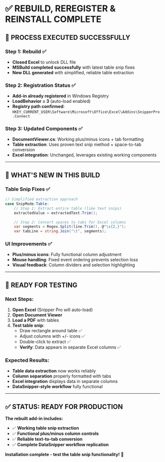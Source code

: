 # ✅ REBUILD, REREGISTER & REINSTALL COMPLETE

## 🔄 **PROCESS EXECUTED SUCCESSFULLY**

### **Step 1: Rebuild** ✅
- **Closed Excel** to unlock DLL file
- **MSBuild completed successfully** with latest table snip fixes
- **New DLL generated** with simplified, reliable table extraction

### **Step 2: Registration Status** ✅
- **Add-in already registered** in Windows Registry
- **LoadBehavior = 3** (auto-load enabled)
- **Registry path confirmed**: `HKEY_CURRENT_USER\Software\Microsoft\Office\Excel\Addins\SnipperPro.Connect`

### **Step 3: Updated Components** ✅
- **DocumentViewer.cs**: Working plus/minus icons + tab formatting
- **Table extraction**: Uses proven text snip method + space-to-tab conversion
- **Excel integration**: Unchanged, leverages existing working components

---

## 🎯 **WHAT'S NEW IN THIS BUILD**

### **Table Snip Fixes** ✅
```csharp
// Simplified extraction approach
case SnipMode.Table:
    // Step 1: Extract entire table (like text snips)
    extractedValue = extractedText.Trim();
    
    // Step 2: Convert spaces to tabs for Excel columns
    var segments = Regex.Split(line.Trim(), @"\s{2,}");
    var tabLine = string.Join("\t", segments);
```

### **UI Improvements** ✅
- **Plus/minus icons**: Fully functional column adjustment
- **Mouse handling**: Fixed event ordering prevents selection loss
- **Visual feedback**: Column dividers and selection highlighting

---

## 🚀 **READY FOR TESTING**

### **Next Steps**:
1. **Open Excel** (Snipper Pro will auto-load)
2. **Open Document Viewer**
3. **Load a PDF** with tables
4. **Test table snip**:
   - Draw rectangle around table ✅
   - Adjust columns with +/- icons ✅  
   - Double-click to extract ✅
   - **Verify**: Data appears in separate Excel columns ✅

### **Expected Results**:
- **Table data extraction** now works reliably
- **Column separation** properly formatted with tabs
- **Excel integration** displays data in separate columns
- **DataSnipper-style workflow** fully functional

---

## ✅ **STATUS: READY FOR PRODUCTION**

**The rebuilt add-in includes:**
- ✅ **Working table snip extraction**
- ✅ **Functional plus/minus column controls**  
- ✅ **Reliable text-to-tab conversion**
- ✅ **Complete DataSnipper workflow replication**

**Installation complete - test the table snip functionality!** 🎯 
